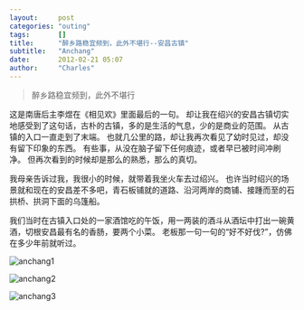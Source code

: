 ```yaml
---
layout:     post
categories: "outing"
tags:       []
title:      "醉乡路稳宜频到，此外不堪行--安昌古镇"
subtitle:   "Anchang"
date:       2012-02-21 05:07
author:     "Charles"
---
```


> 醉乡路稳宜频到，此外不堪行

这是南唐后主李煜在《相见欢》里面最后的一句。
却让我在绍兴的安昌古镇切实地感受到了这句话，古朴的古镇，多的是生活的气息，少的是商业的范围。
从古镇的入口一直走到了末端。
也就几公里的路，却让我再次看见了幼时见过，却没有留下印象的东西。
有些事，从没在脑子留下任何痕迹，或者早已被时间冲刷净。
但再次看到的时候却是那么的熟悉，那么的真切。

我母亲告诉过我，我很小的时候，就带着我坐火车去过绍兴。
也许当时绍兴的场景就和现在的安昌差不多吧，青石板铺就的道路、沿河两岸的商铺、接踵而至的石拱桥、拱洞下面的乌篷船。

我们当时在古镇入口处的一家酒馆吃的午饭，用一两装的酒斗从酒坛中打出一碗黄酒，切根安昌最有名的香肠，要两个小菜。
老板那一句一句的“好不好伐?”，仿佛在多少年前就听过。

![anchang1]({{site.imageurl}}/anchang1.jpg)

![anchang2]({{site.imageurl}}/anchang2.jpg)

![anchang3]({{site.imageurl}}/anchang3.jpg)